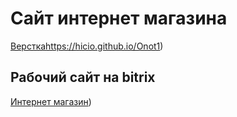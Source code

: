 # Сайт интернет магазина
[Верстка](https://hicio.github.io/Onot1)https://hicio.github.io/Onot1)

## Рабочий сайт на bitrix

[Интернет магазин]([https://hicio.github.io/Onot1](https://0not1.ru/)https://0not1.ru/))
